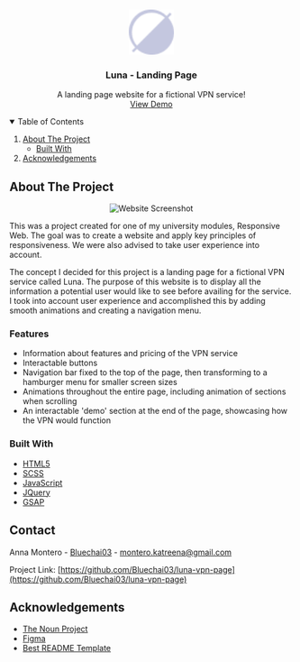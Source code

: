 <!-- PROJECT LOGO -->
<br />
<p align="center">
  <a href="https://github.com/Bluechai03/luna-vpn-page">
    <img src="images/favicon.png" alt="Logo" width="80" height="80">
  </a>

  <h3 align="center">Luna - Landing Page</h3>

  <p align="center">
  A landing page website for a fictional VPN service!
    <br />
    <a href="https://bluechai03.github.io/luna-vpn-page/">View Demo</a>
  </p>
</p>

<!-- TABLE OF CONTENTS -->
<details open="open">
  <summary>Table of Contents</summary>
  <ol>
    <li>
      <a href="#about-the-project">About The Project</a>
      <ul>
        <li><a href="#built-with">Built With</a></li>
      </ul>
    </li>
    <li><a href="#acknowledgements">Acknowledgements</a></li>
  </ol>
</details>

<!-- ABOUT THE PROJECT -->

## About The Project

<div align='center'>
<img src="https://i.imgur.com/bJFyBf1.png" alt="Website Screenshot">
</div>

This was a project created for one of my university modules, Responsive Web. The goal was to create a website and apply key principles of responsiveness. We were also advised to take user experience into account.

The concept I decided for this project is a landing page for a fictional VPN service called Luna. The purpose of this website is to display all the information a potential user would like to see before availing for the service. I took into account user experience and accomplished this by adding smooth animations and creating a navigation menu.

### Features

- Information about features and pricing of the VPN service
- Interactable buttons
- Navigation bar fixed to the top of the page, then transforming to a hamburger menu for smaller screen sizes
- Animations throughout the entire page, including animation of sections when scrolling
- An interactable 'demo' section at the end of the page, showcasing how the VPN would function

### Built With

- [HTML5](https://html.spec.whatwg.org/)
- [SCSS](https://sass-lang.com/)
- [JavaScript](https://www.javascript.com/)
- [JQuery](https://jquery.com)
- [GSAP](https://greensock.com/gsap/)

<!-- CONTACT -->

## Contact

Anna Montero - [Bluechai03](https://github.com/Bluechai03) - montero.katreena@gmail.com

Project Link: [https://github.com/Bluechai03/luna-vpn-page](https://github.com/Bluechai03/luna-vpn-page)

<!-- ACKNOWLEDGEMENTS -->

## Acknowledgements

- [The Noun Project](https://thenounproject.com/)
- [Figma](https://www.figma.com/)
- [Best README Template](https://github.com/othneildrew/Best-README-Template)

